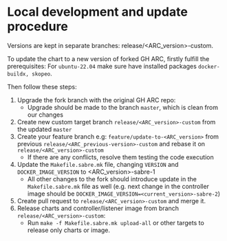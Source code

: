 # Local development and update procedure

Versions are kept in separate branches: release/<ARC_version>-custom.

To update the chart to a new version of forked GH ARC, firstly fulfill the prerequisites:
For `ubuntu-22.04` make sure have installed packages `docker-buildx, skopeo`.

Then follow these steps:

1. Upgrade the fork branch with the original GH ARC repo:
    * Upgrade should be made to the branch `master`, which is clean from our changes
2. Create new custom target branch `release/<ARC_version>-custom` from the updated `master`
3. Create your feature branch e.g: `feature/update-to-<ARC_version>` from previous `release/<ARC_previous-version>-custom`
   and rebase it on `release/<ARC_version>-custom`
    * If there are any conflicts, resolve them testing the code execution
4. Update the `Makefile.sabre.mk` file, changing `VERSION` and `DOCKER_IMAGE_VERSION` to <ARC_version>-sabre-1
    * All other changes to the fork should introduce update in the `Makefile.sabre.mk` file as well
      (e.g. next change in the controller image should be `DOCKER_IMAGE_VERSION=<current_version>-sabre-2`)
5. Create pull request to `release/<ARC_version>-custom` and merge it.
6. Release charts and controller/listener image from branch `release/<ARC_version>-custom`:
    * Run `make -f Makefile.sabre.mk upload-all` or other targets to release only charts or image.
